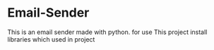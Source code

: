 # Email-Sender
This is an email sender made with python. for use This project install libraries which used in project

